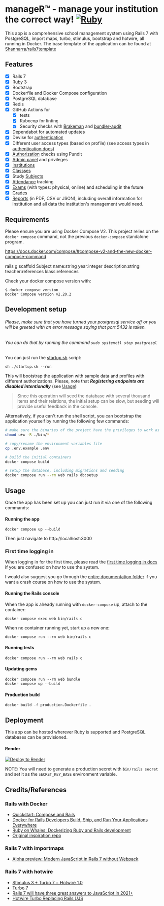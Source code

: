 # manageR™ - manage your institution the correct way! [![Ruby](https://github.com/Shannarra/manageR/actions/workflows/ruby.yml/badge.svg?branch=master)](https://github.com/Shannarra/manageR/actions/workflows/ruby.yml)
This app is a comprehensive school management system using Rails 7 with PostgreSQL, import maps, turbo, stimulus, bootstrap and hotwire, all running in Docker. The base template of the application can be found at [Shannarra/rails7template](https://github.com/Shannarra/rails7template)

## Features
- [x] Rails 7
- [x] Ruby 3
- [x] Bootstrap
- [x] Dockerfile and Docker Compose configuration
- [x] PostgreSQL database
- [x] Redis
- [x] GitHub Actions for
  - [x] tests
  - [x] Rubocop for linting
  - [x] Security checks with [Brakeman](https://github.com/presidentbeef/brakeman) and [bundler-audit](https://github.com/rubysec/bundler-audit)
- [x] Dependabot for automated updates
- [x] Devise for [authentication](./docs/users/authentication.md)
- [x] Different user access types (based on profile)
  (see access types in [authentication docs](./docs/users/authentication.md))
- [x] [Authorization](./docs/users/authorization.md) checks using Pundit
- [x] [Admin panel](./docs/users/admin.md) and privileges
- [x] [Institutions](./docs/institutions.md)
- [x] [Classses](./docs/classes.md)
- [x] Study [Subjects](./docs/subjects.md)
- [x] [Attendance](./docs/attendance.md) tracking
- [x] [Exams](./docs/exams.md) (with types: physical, online) and scheduling in the future
- [x] [Grades](./docs/grading.md)
- [x] [Reports](./docs/reports.md) (in PDF, CSV or JSON), including overall information for institution and all data the institution's management would need.

## Requirements

Please ensure you are using Docker Compose V2. This project relies on the `docker compose` command, not the previous `docker-compose` standalone program.

https://docs.docker.com/compose/#compose-v2-and-the-new-docker-compose-command

rails g scaffold Subject name:string year:integer description:string teacher:references klass:references


Check your docker compose version with:
```
$ docker compose version
Docker Compose version v2.20.2
```

## Development setup
###### Please, make sure that you have turned your postgresql service off or you will be greeted with an error message saying that port 5432 is taken.
###### You can do that by running the command `sudo systemctl stop postgresql`

You can just run the [startup.sh](https://github.com/Shannarra/rails7template/edit/master/startup.sh) script:
```console
sh ./startup.sh --run
```

This will bootstrap the application with sample data and profiles with different authorizations. Please, note that __*Registering endpoints are disabled intentionally*__ (see [Usage](#Usage))

> Since this operation will seed the database with several thousand items and their relations, the initial setup can be slow, but seeding will provide useful feedback in the console.

Alternatively, if you can't run the shell script, you can bootstrap the application yourself by running the following few commands:

```sh
# make sure the binaries of the project have the privileges to work as expected
chmod u+x -R ./bin/*

# copy/rename the environment variables file
cp .env.example .env

# build the initial containers
docker compose build

# setup the database, including migrations and seeding
docker compose run --rm web rails db:setup
```

## Usage
Once the app has been set up you can just run it via one of the following commands:
#### Running the app
```console
docker compose up --build
```
Then just navigate to http://localhost:3000

### First time logging in
When logging in for the first time, please read the  [first time logging in docs](./docs/users/first_time_login.md) if you are confused on how to use the system.

I would also suggest you go through the [entire documentation folder](./docs/) if you want a crash course on how to use the system.

#### Running the Rails console
When the app is already running with `docker-compose` up, attach to the container:
```console
docker compose exec web bin/rails c
```

When no container running yet, start up a new one:
```console
docker compose run --rm web bin/rails c
```

#### Running tests
```console
docker compose run --rm web rails c
```


#### Updating gems
```console
docker compose run --rm web bundle
docker compose up --build
```

#### Production build
```console
docker build -f production.Dockerfile .
```

## Deployment
This app can be hosted wherever Ruby is supported and PostgreSQL databases can be provisioned.

#### Render

[![Deploy to Render](https://render.com/images/deploy-to-render-button.svg)](https://render.com/deploy?repo=[https://github.com/Shannarra/manageR](https://github.com/Shannarra/manageR))

NOTE: You will need to generate a production secret with `bin/rails secret` and set it as the `SECRET_KEY_BASE` environment variable.

## Credits/References

### Rails with Docker
* [Quickstart: Compose and Rails](https://docs.docker.com/compose/rails/)
* [Docker for Rails Developers
Build, Ship, and Run Your Applications Everywhere](https://pragprog.com/titles/ridocker/docker-for-rails-developers/)
* [Ruby on Whales:
Dockerizing Ruby and Rails development](https://evilmartians.com/chronicles/ruby-on-whales-docker-for-ruby-rails-development)
* [Original inspiration repo](https://github.com/ryanwi/rails7-on-docker)

### Rails 7 with importmaps

* [Alpha preview: Modern JavaScript in Rails 7 without Webpack](https://www.youtube.com/watch?v=PtxZvFnL2i0)

### Rails 7 with hotwire

* [Stimulus 3 + Turbo 7 = Hotwire 1.0](https://world.hey.com/dhh/stimulus-3-turbo-7-hotwire-1-0-9d507133)
* [Turbo 7](https://world.hey.com/hotwired/turbo-7-0dd7a27f)
* [Rails 7 will have three great answers to JavaScript in 2021+](https://world.hey.com/dhh/rails-7-will-have-three-great-answers-to-javascript-in-2021-8d68191b)
* [Hotwire Turbo Replacing Rails UJS](https://www.driftingruby.com/episodes/hotwire-turbo-replacing-rails-ujs)
